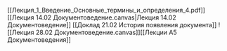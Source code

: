 [[Лекция_1_Введение_Основные_термины_и_определения_4.pdf]]
[[Лекция 14.02 Документоведение.canvas|Лекция 14.02 Документоведение]]
[[Доклад 21.02 История появления документа]]
![[Лекция 28.02 Документоведение.canvas]][[Лекции А5 Документоведения]]